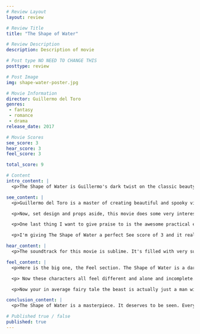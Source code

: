 ```yaml
---
# Review Layout
layout: review

# Review Title
title: "The Shape of Water"

# Review Description
description: Description of movie

# Post type NO NEED TO CHANGE THIS
posttype: review

# Post Image
img: shape-water-poster.jpg

# Movie Information
director: Guillermo del Toro
genres:
 - fantasy
 - romance
 - drama
release_date: 2017

# Movie Scores
see_score: 3
hear_score: 3
feel_score: 3

total_score: 9

# Content
intro_content: |
  <p>The Shape of Water is Guillermo's dark twist on the classic beauty and the beast style fairy tale. The film takes place in America in the 1960s and follows a mute custodian named Elisa (played by Sally Hawkins). She works at a high security government facility that brings in an amphibious humanoid creature to study. The creature is brought in by a Colonel Richard Strickland (played by a positively menacing Michael Shannon) who only wants to exploit the creature for it's possible advantages in the Space Race. Elisa and the creature form a strong bond, due to their shared inability to communicate like everyone else, and she must try to save it from being tortured and experimented on.</p>

see_content: |
  <p>Guillermo del Toro is a master of creating beautiful and spooky visuals. He fills every single scene with just tons and tons of character. Our main character Lisa lives in an apartment above a movie theatre and her apartment is just so unique and interesting filled with all sorts of tiny details that really add to the character. All the locations are painstakingly designed to look as true to life as possible for the era. Every nook and cranny in every room is filled with tiny details you may never even notice, but they are all there for a reason and add to the feel of the movie.</p>

  <p>Now, set design and props aside, this movie does some very interesting things with all the camera work. There are so many scenes that are unexpected and powerful. One in particular is of Elisa and the creature dancing in a daydream scene. The scene is shot like one of the old movies Elisa watches with her next door neighbour. This scene is shot in black and white and is so out of this world due to it being a daydream.</p>

  <p>One last thing I want to give praise to is the awesome practical effects of the creature design. The amphibious humanoid creature is played by Doug Jones and is mostly a real suit with some cg added here and there depending on the scene. It looks very real and Doug Jones does an incredible job bringing it to life</p>

  <p>I'm giving The Shape of Water a perfect See score of 3 and it really deserves it. This movie does so much with what you see that it could probably be a silent film just due to all the character, emotion and detail injected into every scene. On top of that, every shot of this movie is just put together with so much care and thought. It really is a visual masterpiece.</p>

hear_content: |
  <p>The soundtrack for this movie is sublime. It's filled with very subtle and beautiful french music that really sets a romantic and airy vibe. It might seem strange that a movie set in America in the 60s would have a very obviously romantic french soundtrack, but it really fits with the aesthetic of this movie. It adds so much to the tone and feeling. I really wish I had more of an ability to put to words what I feel about music. The soundtrack in this movie is perfect and very memorable and for that I think it deserves a perfect 3.</p>

feel_content: |
  <p>Here is the big one, the Feel section. The Shape of Water is a dark fantasy / romance film and it has a very powerful message. The movie is about how even though you may feel incomplete or imperfect and alone you are not alone. Elisa is a mute but she is not deaf, she communicates with sign language. She is about 40 and not married or in a relationship and she lives alone. Her neighbour Giles (played just perfectly by Richard Jenkins) is an even older artist who just can't seem to get any work now that photography is taking over. He is also not married and lives alone, and on top of that is gay. The creature may be humanoid in appearance but is totally alien in it's captive environment. It cannot speak or communicate and is the only one of it's kind.</p>

  <p> Now these characters all feel different and alone and incomplete. They are all basically the only one of their kind in this small town. But they learn from each other that being different does not make you weak, and that you are never really alone. The love story between the creature and Elisa is so powerful and emotional even though neither of them can speak. They convey so much emotion through their movement and facial expressions and later even sign language and music.</p>

  <p>Now your in average fairy tale the beast is actually just a man with a spell over him and when the beauty does something to lift the spell they will live happily ever after as normal people. The Shape of Water flips this on it's head with a creature that really is just a creature and is not human in any way and with a beauty that is not normal or even typically young or conventionally beautiful. This movie does everything right and makes you really care the whole time about these characters and their connections with each other. It deserves a perfect score of 3.</p>

conclusion_content: |
  <p>The Shape of Water is a masterpiece. It deserves to be seen. Everything that makes a movie good is here. The visuals are stunning and full of depth and detail. The score is perfect for the visuals. It conveys the aesthetic and theme of the movie so well and on top of all that this movie has characters that you just love. Characters that you want to succeed and be happy. The movie makes you feel from beginning to end. Even if you aren't interested in this movie you should really do yourself a favor and watch it. I don't think you will be disappointed.</p>

# Published true / false
published: true
---
```


